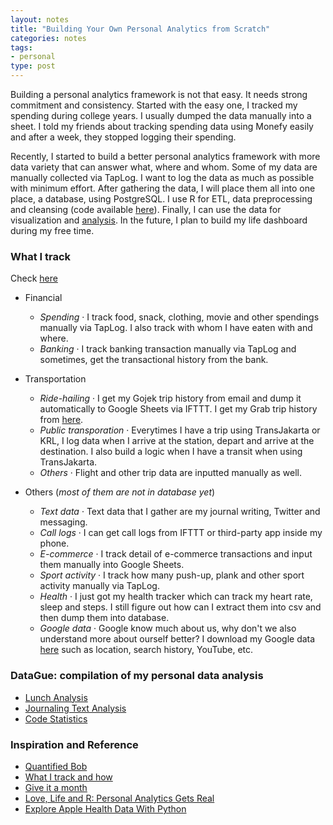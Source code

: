 ```yaml
---
layout: notes
title: "Building Your Own Personal Analytics from Scratch"
categories: notes
tags:
- personal
type: post
---
```


Building a personal analytics framework is not that easy. It needs strong commitment and consistency. Started with the easy one, I tracked my spending during college years. I usually dumped the data manually into a sheet. I told my friends about tracking spending data using Monefy easily and after a week, they stopped logging their spending.

Recently, I started to build a better personal analytics framework with more data variety that can answer what, where and whom. Some of my data are manually collected via TapLog. I want to log the data as much as possible with minimum effort. After gathering the data, I will place them all into one place, a database, using PostgreSQL. I use R for ETL, data preprocessing and cleansing (code available [here](https://github.com/rasyidstat/datague-etl)). Finally, I can use the data for visualization and [analysis](../../datague). In the future, I plan to build my life dashboard during my free time.

<!-- ### Framework -->

### What I track

Check [here](../../blog/collect-all-the-data)

* Financial 
	* *Spending* · I track food, snack, clothing, movie and other spendings manually via TapLog. I also track with whom I have eaten with and where.
	* *Banking* · I track banking transaction manually via TapLog and sometimes, get the transactional history from the bank.

* Transportation
	* *Ride-hailing* · I get my Gojek trip history from email and dump it automatically to Google Sheets via IFTTT. I get my Grab trip history from [here](https://hub.grab.com).
	* *Public transporation* · Everytimes I have a trip using TransJakarta or KRL, I log data when I arrive at the station, depart and arrive at the destination. I also build a logic when I have a transit when using TransJakarta.
	* *Others* · Flight and other trip data are inputted manually as well.

* Others (*most of them are not in database yet*)
	* *Text data* · Text data that I gather are my journal writing, Twitter and messaging.
	* *Call logs* · I can get call logs from IFTTT or third-party app inside my phone.
	* *E-commerce* · I track detail of e-commerce transactions and input them manually into Google Sheets.
	* *Sport activity* · I track how many push-up, plank and other sport activity manually via TapLog.
	* *Health* · I just got my health tracker which can track my heart rate, sleep and steps. I still figure out how can I extract them into csv and then dump them into database.
	* *Google data* · Google know much about us, why don't we also understand more about ourself better? I download my Google data [here](https://takeout.google.com/settings/takeout) such as location, search history, YouTube, etc.

### DataGue: compilation of my personal data analysis

* [Lunch Analysis](../../datague/makan-siang)
* [Journaling Text Analysis](../../datague/data-jurnal)
* [Code Statistics](../../datague/main-data-sf)

### Inspiration and Reference

* [Quantified Bob](https://www.quantifiedbob.com/)
* [What I track and how](https://www.reddit.com/r/QuantifiedSelf/comments/7jdhph/what_i_track_and_how/)
* [Give it a month](https://app.mural.co/t/altierlabs0525/m/altierlabs0525/1514539149116/14538a0223470259ce9a441a37bc76bfd5e4d75b)
* [Love, Life and R: Personal Analytics Gets Real](https://www.wired.com/insights/2013/11/love-life-and-r-personal-analytics-gets-real/)
* [Explore Apple Health Data With Python](http://www.markwk.com/data-analysis-for-apple-health.html)

<!-- ## Data Input Convention Guideline

When inputting the data into TapLog, due to the limitation, I need to put my own data input convention so that the ETL scripts can transform the data into clean format. -->




